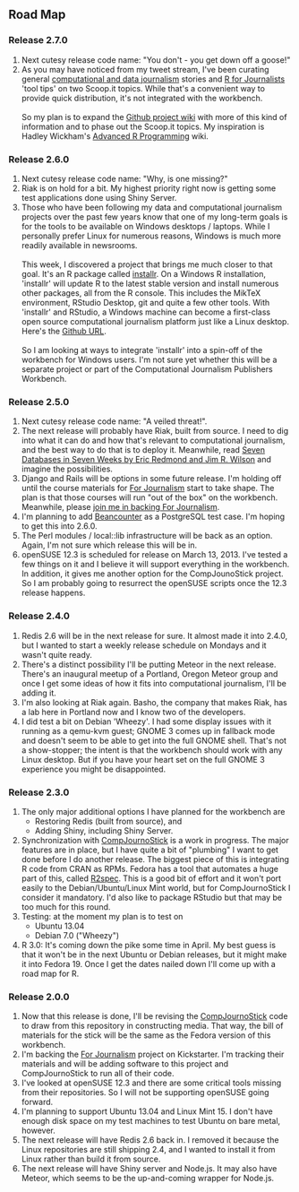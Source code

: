 ## Road Map

### Release 2.7.0
1. Next cutesy release code name: "You don't - you get down off a goose!"
1. As you may have noticed from my tweet stream, I've been curating general [computational and data journalism](http://www.scoop.it/t/computational-and-data-journalism) stories and [R for Journalists](http://www.scoop.it/t/r-for-journalists) 'tool tips' on two Scoop.it topics. While that's a convenient way to provide quick distribution, it's not integrated with the workbench.<br><br>
So my plan is to expand the [Github project wiki](https://github.com/znmeb/Computational-Journalism-Publishers-Workbench/wiki) with more of this kind of information and to phase out the Scoop.it topics. My inspiration is Hadley Wickham's [Advanced R Programming](https://github.com/hadley/devtools/wiki) wiki.

### Release 2.6.0
1. Next cutesy release code name: "Why, is one missing?"
1. Riak is on hold for a bit. My highest priority right now is getting some test applications done using Shiny Server.
1. Those who have been following my data and computational journalism projects over the past few years know that one of my long-term goals is for the tools to be available on Windows desktops / laptops. While I personally prefer Linux for numerous reasons, Windows is much more readily available in newsrooms.<br><br>
This week, I discovered a project that brings me much closer to that goal. It's an R package called [installr](http://cran.r-project.org/web/packages/installr/index.html). On a Windows R installation, 'installr' will update R to the latest stable version and install numerous other packages, all from the R console. This includes the MikTeX environment, RStudio Desktop, git and quite a few other tools. With 'installr' and RStudio, a Windows machine can become a first-class open source computational journalism platform just like a Linux desktop. Here's the [Github URL](https://github.com/talgalili/installr).<br><br>
So I am looking at ways to integrate 'installr' into a spin-off of the workbench for Windows users. I'm not sure yet whether this will be a separate project or part of the Computational Journalism Publishers Workbench.

### Release 2.5.0
1. Next cutesy release code name: "A veiled threat!".
1. The next release will probably have Riak, built from source. I need to dig into what it can do and how that's relevant to computational journalism, and the best way to do that is to deploy it. Meanwhile, read [Seven Databases in Seven Weeks by Eric Redmond and Jim R. Wilson](http://j.mp/Xycr5A) and imagine the possibilities.
1. Django and Rails will be options in some future release. I'm holding off until the course materials for [For Journalism](http://kck.st/10XiAfn) start to take shape. The plan is that those courses will run "out of the box" on the workbench. Meanwhile, please [join me in backing For Journalism](http://kck.st/10XiAfn).
1. I'm planning to add [Beancounter](http://search.cpan.org/~edd/beancounter_0.8.10/) as a PostgreSQL test case. I'm hoping to get this into 2.6.0.
1. The Perl modules / local::lib infrastructure will be back as an option. Again, I'm not sure which release this will be in.
1. openSUSE 12.3 is scheduled for release on March 13, 2013. I've tested a few things on it and I believe it will support everything in the workbench. In addition, it gives me another option for the CompJounoStick project. So I am probably going to resurrect the openSUSE scripts once the 12.3 release happens.

### Release 2.4.0
1. Redis 2.6 will be in the next release for sure. It almost made it into 2.4.0, but I wanted to start a weekly release schedule on Mondays and it wasn't quite ready.
1. There's a distinct possibility I'll be putting Meteor in the next release. There's an inaugural meetup of a Portland, Oregon Meteor group and once I get some ideas of how it fits into computational journalism, I'll be adding it.
1. I'm also looking at Riak again. Basho, the company that makes Riak, has a lab here in Portland now and I know two of the developers.
1. I did test a bit on Debian 'Wheezy'. I had some display issues with it running as a qemu-kvm guest; GNOME 3 comes up in fallback mode and doesn't seem to be able to get into the full GNOME shell. That's not a show-stopper; the intent is that the workbench should work with any Linux desktop. But if you have your heart set on the full GNOME 3 experience you might be disappointed.

### Release 2.3.0
1. The only major additional options I have planned for the workbench are
	* Restoring Redis (built from source), and 
	* Adding Shiny, including Shiny Server.
1. Synchronization with [CompJournoStick](https://github.com/znmeb/CompJournoStick) is a work in progress. The major features are in place, but I have quite a bit of "plumbing" I want to get done before I do another release. The biggest piece of this is integrating R code from CRAN as RPMs. Fedora has a tool that automates a huge part of this, called [R2spec](https://fedoraproject.org/wiki/Packaging:R). This is a good bit of effort and it won't port easily to the Debian/Ubuntu/Linux Mint world, but for CompJournoStick I consider it mandatory. I'd also like to package RStudio but that may be too much for this round.
1. Testing: at the moment my plan is to test on
	* Ubuntu 13.04
	* Debian 7.0 ("Wheezy")
1. R 3.0: It's coming down the pike some time in April. My best guess is that it won't be in the next Ubuntu or Debian releases, but it might make it into Fedora 19. Once I get the dates nailed down I'll come up with a road map for R.

### Release 2.0.0
1. Now that this release is done, I'll be revising the [CompJournoStick](https://github.com/znmeb/CompJournoStick) code to draw from this repository in constructing media. That way, the bill of materials for the stick will be the same as the Fedora version of this workbench.
1. I'm backing the [For Journalism](http://www.kickstarter.com/projects/gotoplanb/for-journalism) project on Kickstarter. I'm tracking their materials and will be adding software to this project and CompJournoStick to run all of their code.
1. I've looked at openSUSE 12.3 and there are some critical tools missing from their repositories. So I will not be supporting openSUSE going forward.
1. I'm planning to support Ubuntu 13.04 and Linux Mint 15. I don't have enough disk space on my test machines to test Ubuntu on bare metal, however.
1. The next release will have Redis 2.6 back in. I removed it because the Linux repositories are still shipping 2.4, and I wanted to install it from Linux rather than build it from source.
1. The next release will have Shiny server and Node.js. It may also have Meteor, which seems to be the up-and-coming wrapper for Node.js.
